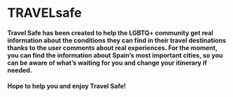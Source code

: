# TRAVELsafe
#### Travel Safe has been created to help the LGBTQ+ community get real information about the conditions they can find in their travel destinations thanks to the user comments about real experiences. For the moment, you can find the information about Spain’s most important cities, so you can be aware of what’s waiting for you and change your itinerary if needed.

#### Hope to help you and enjoy Travel Safe!
